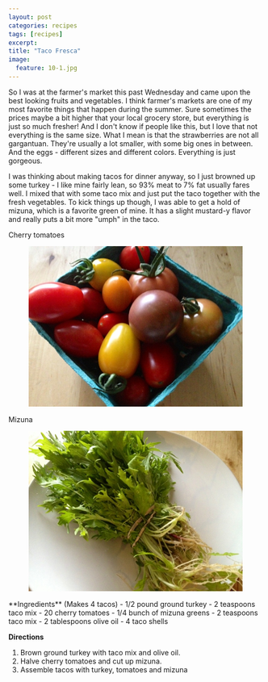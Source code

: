 ```yaml
---
layout: post
categories: recipes
tags: [recipes]
excerpt: 
title: "Taco Fresca"
image:
  feature: 10-1.jpg
---
```


So I was at the farmer's market this past Wednesday and came upon the best looking fruits and vegetables.  I think farmer's markets are one of my most favorite things that happen during the summer.  Sure sometimes the prices maybe a bit higher that your local grocery store, but everything is just so much fresher!  And I don't know if people like this, but I love that not everything is the same size.  What I mean is that the strawberries are not all gargantuan.  They're usually a lot smaller, with some big ones in between.  And the eggs - different sizes and different colors.  Everything is just gorgeous.

I was thinking about making tacos for dinner anyway, so I just browned up some turkey - I like mine fairly lean, so 93% meat to 7% fat usually fares well.  I mixed that with some taco mix and just put the taco together with the fresh vegetables.  To kick things up though, I was able to get a hold of mizuna, which is a favorite green of mine.  It has a slight mustard-y flavor and really puts a bit more "umph" in the taco.

Cherry tomatoes

<figure> <img src='/images/10-2.jpg'> </figure>

Mizuna

<figure> <img src='/images/10-3.jpg'> </figure>
<section class='recipe'>
**Ingredients**
(Makes 4 tacos)
- 1/2 pound ground turkey
- 2 teaspoons taco mix
- 20 cherry tomatoes
- 1/4 bunch of mizuna greens
- 2 teaspoons taco mix
- 2 tablespoons olive oil
- 4 taco shells

**Directions**
1. Brown ground turkey with taco mix and olive oil.
2. Halve cherry tomatoes and cut up mizuna.
3. Assemble tacos with turkey, tomatoes and mizuna</section>
